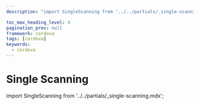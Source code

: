 ```yaml
---
description: "import SingleScanning from '../../partials/_single-scanning.mdx';                                                                                                "

toc_max_heading_level: 4
pagination_prev: null
framework: cordova
tags: [cordova]
keywords:
  - cordova
---
```


# Single Scanning

import SingleScanning from '../../partials/_single-scanning.mdx';

<SingleScanning/>